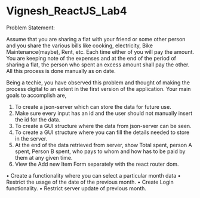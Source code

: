 # Vignesh_ReactJS_Lab4

Problem Statement:

Assume that you are sharing a flat with your friend or some other person and you share the various bills like cooking, electricity, Bike Maintenance(maybe), Rent, etc. Each time either of you will pay the amount. You are keeping note of the expenses and at the end of the period of sharing a flat, the person who spent an excess amount shall pay the other. All this process is done manually as on date.

Being a techie, you have observed this problem and thought of making the process digital to an extent in the first version of the application. Your main goals to accomplish are,

1.	To create a json-server which can store the data for future use.
2.	Make sure every input has an id and the user should not manually insert the id for the data.
3.	To create a GUI structure where the data from json-server can be seen.
4.	To create a GUI structure where you can fill the details needed to store in the server.
5.	At the end of the data retrieved from server, show Total spent, person A spent, Person B spent, who pays to whom and how has to be paid by them at any given time.
6.	View the Add new Item Form separately with the react router dom.

•	Create a functionality where you can select a particular month data
•	Restrict the usage of the date of the previous month.
•	Create Login functionality. 
•	Restrict server update of previous month.
